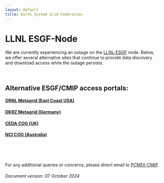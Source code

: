 ```yaml
---
layout: default
title: Earth System Grid Federation
---
```


# LLNL ESGF-Node

We are currently experiencing an outage on the <a href="http://esgf-node.llnl.gov/" target="_blank">LLNL-ESGF</a> node. Below, we offer several alternative sites that continue to provide data discovery and download access while the outage persists.
&nbsp;

&nbsp;


## Alternative ESGF/CMIP access portals:

<!-- #### <a href="https://aims2.llnl.gov/search" target="_blank">LLNL Metagrid web portal (West Coast USA)</a> -->

#### <a href="https://esgf-node.ornl.gov/search" target="_blank">ORNL Metagrid (East Coast USA)</a>

#### <a href="https://esgf-data.dkrz.de/search/cmip6-dkrz/" target="_blank">DKRZ Metagrid (Germany)</a>

#### <a href="https://esgf-index1.ceda.ac.uk/search/cmip6-ceda/" target="_blank">CEDA COG (UK)</a>

#### <a href="https://esgf.nci.org.au/search/cmip6-nci/" target="_blank">NCI COG (Australia)</a>
&nbsp;

&nbsp;

For any additional queries or concerns, please direct email to [PCMDI-CMIP](mailto:pcmdi-cmip@llnl.gov?subject=LLNL%20ESGF-Node%20outage).

###### Document version: 07 October 2024

